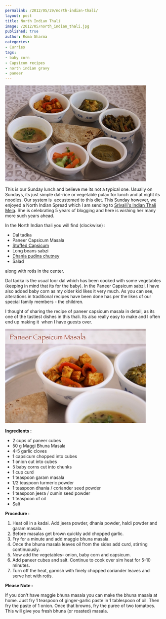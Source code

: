 ```yaml
--- 
permalink: /2012/05/29/north-indian-thali/
layout: post
title: North Indian Thali
image: /2012/05/north_indian_thali.jpg
published: true
author: Roma Sharma
categories: 
- Curries
tags:
- baby corn
- Capsicum recipes
- north indian gravy
- paneer
---
```

<a href="/2012/05/north_indian_thali.jpg"><img class="alignnone size-full wp-image-2710" title="north_indian_thali" src="/2012/05/north_indian_thali.jpg" alt="" width="455" height="309" /></a>

This is our Sunday lunch and believe me its not a typical one. Usually on Sundays, its just simple dal-rice or vegetable pulao for lunch and at night its noodles. Our system is  accustomed to this diet. This Sunday however, we enjoyed a North Indian Spread which I am sending to <a href="http://cooking4allseasons.blogspot.in/2012/04/5-years-of-blogging-celebration-with.html">Srivalli's Indian Thali Mela</a>. She is celebrating 5 years of blogging and here is wishing her many more such years ahead.<!--more-->

In the North Indian thali you will find (clockwise) :
<ul>
	<li>Dal tadka</li>
	<li>Paneer Capsicum Masala</li>
	<li><a href="http://romasharma.com/2008/02/10/stuffed-capsicum/">Stuffed Capsicum</a></li>
	<li>Long beans sabzi</li>
	<li><a href="http://romasharma.com/2008/01/28/pudina-chutney/">Dhania pudina chutney</a></li>
	<li>Salad</li>
</ul>
along with rotis in the center.

Dal tadka is the usual toor dal which has been cooked with some vegetables (keeping in mind that its for the baby). In the Paneer Capsicum sabzi, I have also added baby corn as my older kid likes it very much. As you can see, alterations in traditional recipes have been done has per the likes of our special family members - the children.

I thought of sharing the recipe of paneer capsicum masala in detail, as its one of the tastiest dishes in this thali. Its also really easy to make and I often end up making it  when I have guests over.

<a href="/2012/05/paneer_masala.jpg"><img class="alignnone size-full wp-image-2713" title="paneer_masala" src="/2012/05/paneer_masala.jpg" alt="" width="455" height="303" /></a>

<strong>Ingredients :</strong>
<ul>
	<li>2 cups of paneer cubes</li>
	<li>50 g Maggi Bhuna Masala</li>
	<li>4-5 garlic cloves</li>
	<li>1 capsicum chopped into cubes</li>
	<li>1 onion cut into cubes</li>
	<li>5 baby corns cut into chunks</li>
	<li>1 cup curd</li>
	<li>1 teaspoon garam masala</li>
	<li>1/2 teaspoon turmeric powder</li>
	<li>1 teaspoon dhania / coriander seed powder</li>
	<li>1 teaspoon jeera / cumin seed powder</li>
	<li>1 teaspoon of oil</li>
	<li>Salt</li>
</ul>
<strong>Procedure :</strong>
<ol>
	<li>Heat oil in a kadai. Add jeera powder, dhania powder, haldi powder and garam masala.</li>
	<li>Before masalas get brown quickly add chopped garlic.</li>
	<li>Fry for a minute and add maggie bhuna masala.</li>
	<li>Once the bhuna masala leaves oil from the sides add curd, stirring continuously.</li>
	<li>Now add the vegetables- onion, baby corn and capsicum.</li>
	<li>Add paneer cubes and salt. Continue to cook over sim heat for 5-10 minutes.</li>
	<li>Turn off the heat, garnish with finely chopped coriander leaves and serve hot with rotis.</li>
</ol>
<strong>Please Note :</strong>

If you don't have maggie bhuna masala you can make the bhuna masala at home. Just fry 1 teaspoon of ginger-garlic paste in 1 tablespoon of oil. Then fry the paste of 1 onion. Once that browns, fry the puree of two tomatoes. This will give you fresh bhuna (or roasted) masala.
